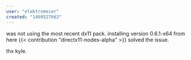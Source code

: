 ```yaml
---
user: "elektromeier"
created: "1469527663"
---
```


was not using the most recent dx11 pack. installing version 0.6.1-x64 from here {{< contribution "directx11-nodes-alpha" >}} solved the issue.

thx kyle.


